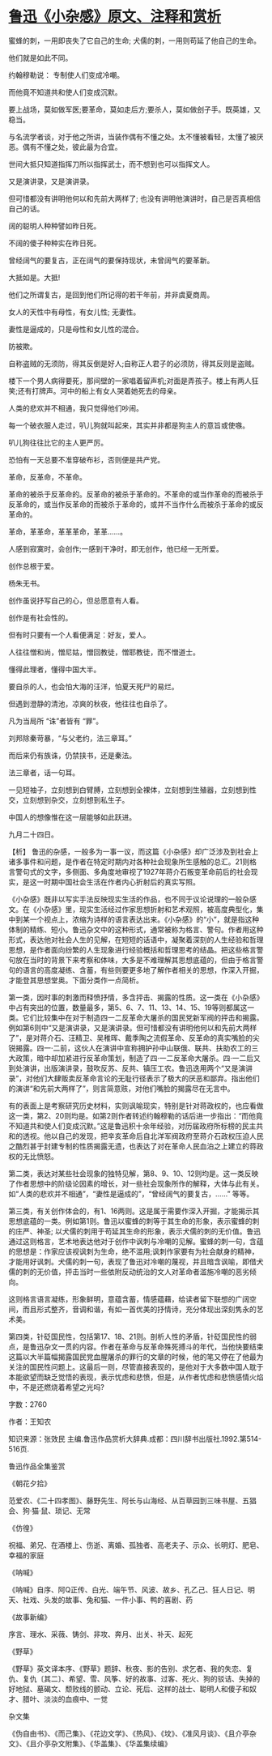 # [鲁迅《小杂感》原文、注释和赏析](https://www.vrrw.net/wx/9580.html)

蜜蜂的刺，一用即丧失了它自己的生命; 犬儒的刺，一用则苟延了他自己的生命。

他们就是如此不同。

约翰穆勒说： 专制使人们变成冷嘲。

而他竟不知道共和使人们变成沉默。

要上战场，莫如做军医;要革命，莫如走后方;要杀人，莫如做刽子手。既英雄，又稳当。

与名流学者谈，对于他之所讲，当装作偶有不懂之处。太不懂被看轻，太懂了被厌恶。偶有不懂之处，彼此最为合宜。

世间大抵只知道指挥刀所以指挥武士，而不想到也可以指挥文人。

又是演讲录，又是演讲录。

但可惜都没有讲明他何以和先前大两样了; 也没有讲明他演讲时，自己是否真相信自己的话。

阔的聪明人种种譬如昨日死。

不阔的傻子种种实在昨日死。

曾经阔气的要复古，正在阔气的要保持现状，未曾阔气的要革新。

大抵如是。大抵!

他们之所谓复古，是回到他们所记得的若干年前，并非虞夏商周。

女人的天性中有母性，有女儿性; 无妻性。

妻性是逼成的，只是母性和女儿性的混合。

防被欺。

自称盗贼的无须防，得其反倒是好人;自称正人君子的必须防，得其反则是盗贼。

楼下一个男人病得要死，那间壁的一家唱着留声机;对面是弄孩子。楼上有两人狂笑;还有打牌声。河中的船上有女人哭着她死去的母亲。

人类的悲欢并不相通，我只觉得他们吵闹。

每一个破衣服人走过，叭儿狗就叫起来，其实并非都是狗主人的意旨或使嗾。

叭儿狗往往比它的主人更严厉。

恐怕有一天总要不准穿破布衫，否则便是共产党。

革命，反革命，不革命。

革命的被杀于反革命的。反革命的被杀于革命的。不革命的或当作革命的而被杀于反革命的，或当作反革命的而被杀于革命的，或并不当作什么而被杀于革命的或反革命的。

革命，革革命，革革革命，革革……。

人感到寂寞时，会创作;一感到干净时，即无创作，他已经一无所爱。

创作总根于爱。

杨朱无书。

创作虽说抒写自己的心，但总愿意有人看。

创作是有社会性的。

但有时只要有一个人看便满足：好友，爱人。

人往往憎和尚，憎尼姑，憎回教徒，憎耶教徒，而不憎道士。

懂得此理者，懂得中国大半。

要自杀的人，也会怕大海的汪洋，怕夏天死尸的易烂。

但遇到澄静的清池，凉爽的秋夜，他往往也自杀了。

凡为当局所 “诛”者皆有 “罪”。

刘邦除秦苛暴，“与父老约，法三章耳。”

而后来仍有族诛，仍禁挟书，还是秦法。

法三章者，话一句耳。

一见短袖子，立刻想到白臂膊，立刻想到全裸体，立刻想到生殖器，立刻想到性交，立刻想到杂交，立刻想到私生子。

中国人的想像惟在这一层能够如此跃进。

九月二十四日。



【析】 鲁迅的杂感，一般多为一事一议，而这篇《小杂感》却广泛涉及到社会上诸多事件和问题，是作者在特定时期内对各种社会现象所生感触的总汇。21则格言警句式的文字，多侧面、多角度地审视了1927年蒋介石叛变革命前后的社会现实，是这一时期中国社会生活在作者内心折射后的真实写照。

《小杂感》既非以写实手法反映现实生活的作品，也不同于议论说理的一般杂感文。在《小杂感》里，现实生活经过作家思想折射和艺术观照，被高度典型化，集中到某一个视点上，浓缩为诗样的语言表达出来。《小杂感》的“小”，就是指这种体制的精练、短小。鲁迅杂文中的这种形式，通常被称为格言、警句。作者用这种形式，表达他对社会人生的见解，在短短的话语中，凝聚着深刻的人生经验和哲理思想，是作者面向纷繁的人生现象进行经验概括和哲理思考的结晶。把这些格言警句放在当时的背景下来考察和体味，大多是不难理解其思想底蕴的，但由于格言警句的语言的高度凝练、含蓄，有些则要更多地了解作者相关的思想，作深入开掘，才能登其思想堂奥。下面分类作一点简析。

第一类，因时事的刺激而释愤抒情，多含抨击、揭露的性质。这一类在《小杂感》中占有突出的位置，数量最多，第5、6、7、11、13、14、15、19等则都属这一类。它们比较集中在对于制造四一二反革命大屠杀的国民党新军阀的抨击和揭露。例如第6则中“又是演讲录，又是演讲录。但可惜都没有讲明他何以和先前大两样了”，是对蒋介石、汪精卫、吴稚晖、戴季陶之流假革命、反革命的真实嘴脸的尖锐揭露。四一·二前，这伙人在演讲中宣称拥护孙中山联俄、联共、扶助农工的三大政策，暗中却加紧进行反革命策划，制造了四·一二反革命大屠杀。四·一二后又到处演讲，出版演讲录，鼓吹反苏、反共、镇压工农。鲁迅迭用两个“又是演讲录”，对他们大肆贩卖反革命言论的无耻行径表示了极大的厌恶和鄙弃。指出他们的演讲“和先前大两样了”，则言简意赅，对他们嘴脸的揭露尽在无言中。

有的表面上是考察研究历史材料，实则讽喻现实，特别是针对蒋政权的，也应看做这一类，第2、20则均是。如第2则作者转述约翰穆勒的话后进一步指出：“而他竟不知道共和使人们变成沉默。”这是鲁迅积十余年经验，对历届政府所标榜的民主共和的透视。他以自己的发现，把辛亥革命后自北洋军阀政府至蒋介石政权压迫人民之酷烈甚于封建专制的性质揭露无遗，也表达了对在革命人民血泊之上建立的蒋政权的无比愤怒。

第二类，表达对某些社会现象的独特见解，第8、9、10、12则均是。这一类反映了作者思想中的阶级论因素的增长，对一些社会现象所作的解释，大体与此有关。如“人类的悲欢并不相通”，“妻性是逼成的”，“曾经阔气的要复古，……” 等等。

第三类，有关创作体会的，有1、16两则。这是属于需要作深入开掘，才能揭示其思想底蕴的一类。例如第1则。鲁迅以蜜蜂的刺等于其生命的形象，表示蜜蜂的刺的庄严、神圣; 以犬儒的刺用于苟延其生命的形象，表示犬儒的刺的无价值。鲁迅通过这则格言，艺术地表达他对于创作中讽刺与冷嘲的见解。蜜蜂的刺一句，含蕴的思想是：作家应该视讽刺为生命，绝不滥用;讽刺作家要有为社会献身的精神，才能用好讽刺。犬儒的刺一句，表现了鲁迅对冷嘲的蔑视，并且暗含讽喻，即借犬儒的刺的无价值，抨击当时一些依附反动统治的文人对革命者滥施冷嘲的恶劣倾向。

这则格言语言凝练，形象鲜明，意蕴含蓄，情感蕴藉，给读者留下联想的广阔空间，而且形式整齐，音调和谐，有如一首优美的抒情诗，充分体现出深刻隽永的艺术美。

第四类，针砭国民性，包括第17、18、21则。剖析人性的矛盾，针砭国民性的弱点，是鲁迅杂文一贯的内容。作者在革命与反革命殊死搏斗的年代，当他快要结束这篇以大半篇幅揭露国民党血腥屠杀的罪行的文章的时候，他的笔又停在了他最为关注的国民性问题上。这最后一则，尽管直接表现的，是他对于大多数中国人耽于本能欲望而缺乏觉悟的表现，表示忧虑和悲愤，但是，从作者忧虑和悲愤感情火焰中，不是还燃烧着希望之光吗?

字数：2760

作者：王知农

知识来源：张效民 主编.鲁迅作品赏析大辞典.成都：四川辞书出版社.1992.第514-516页.

鲁迅作品全集鉴赏

《朝花夕拾》

范爱农、《二十四孝图》、藤野先生、阿长与山海经、从百草园到三味书屋、五猖会、狗·猫·鼠、琐记、无常

《仿徨》

祝福、弟兄、在酒楼上、伤逝、离婚、孤独者、高老夫子、示众、长明灯、肥皂、幸福的家庭

《呐喊》

《呐喊》自序、阿Q正传、白光、端午节、风波、故乡、孔乙己、狂人日记、明天、社戏、头发的故事、兔和猫、一件小事、鸭的喜剧、药

《故事新编》

序言、理水、采薇、铸剑、非攻、奔月、出关、补天、起死

《野草》

《野草》英文译本序、《野草》题辞、秋夜、影的告别、求乞者、我的失恋、复仇、复仇〔其二〕、希望、雪、风筝、好的故事、过客、死火、狗的驳诘、失掉的好地狱、墓碣文、颓败线的颤动、立论、死后、这样的战士、聪明人和傻子和奴才、腊叶、淡淡的血痕中、一觉

杂文集

《伪自由书》、《而己集》、《花边文学》、《热风》、《坟》、《准风月谈》、《且介亭杂文》、《且介亭杂文附集》、《华盖集》、《华盖集续编》


